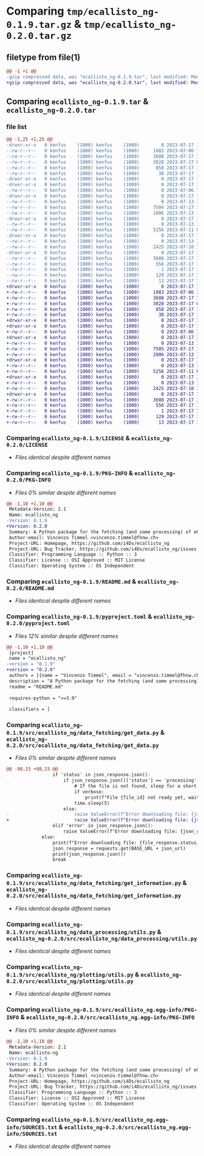 # Comparing `tmp/ecallisto_ng-0.1.9.tar.gz` & `tmp/ecallisto_ng-0.2.0.tar.gz`

## filetype from file(1)

```diff
@@ -1 +1 @@
-gzip compressed data, was "ecallisto_ng-0.1.9.tar", last modified: Mon Jul 17 12:13:16 2023, max compression
+gzip compressed data, was "ecallisto_ng-0.2.0.tar", last modified: Mon Jul 17 12:16:37 2023, max compression
```

## Comparing `ecallisto_ng-0.1.9.tar` & `ecallisto_ng-0.2.0.tar`

### file list

```diff
@@ -1,25 +1,25 @@
-drwxr-xr-x   0 kenfus    (1000) kenfus    (1000)        0 2023-07-17 12:13:16.763269 ecallisto_ng-0.1.9/
--rw-r--r--   0 kenfus    (1000) kenfus    (1000)     1083 2023-07-06 16:13:05.000000 ecallisto_ng-0.1.9/LICENSE
--rw-r--r--   0 kenfus    (1000) kenfus    (1000)     3608 2023-07-17 12:13:16.763269 ecallisto_ng-0.1.9/PKG-INFO
--rw-r--r--   0 kenfus    (1000) kenfus    (1000)     3028 2023-07-17 09:45:19.000000 ecallisto_ng-0.1.9/README.md
--rw-r--r--   0 kenfus    (1000) kenfus    (1000)      858 2023-07-17 12:13:05.000000 ecallisto_ng-0.1.9/pyproject.toml
--rw-r--r--   0 kenfus    (1000) kenfus    (1000)       38 2023-07-17 12:13:16.763269 ecallisto_ng-0.1.9/setup.cfg
-drwxr-xr-x   0 kenfus    (1000) kenfus    (1000)        0 2023-07-17 12:13:16.752435 ecallisto_ng-0.1.9/src/
-drwxr-xr-x   0 kenfus    (1000) kenfus    (1000)        0 2023-07-17 12:13:16.752435 ecallisto_ng-0.1.9/src/ecallisto_ng/
--rw-r--r--   0 kenfus    (1000) kenfus    (1000)        0 2023-07-06 17:35:07.000000 ecallisto_ng-0.1.9/src/ecallisto_ng/__init__.py
-drwxr-xr-x   0 kenfus    (1000) kenfus    (1000)        0 2023-07-17 12:13:16.752435 ecallisto_ng-0.1.9/src/ecallisto_ng/data_fetching/
--rw-r--r--   0 kenfus    (1000) kenfus    (1000)        0 2023-07-13 16:39:51.000000 ecallisto_ng-0.1.9/src/ecallisto_ng/data_fetching/__init__.py
--rw-r--r--   0 kenfus    (1000) kenfus    (1000)     7504 2023-07-17 12:12:45.000000 ecallisto_ng-0.1.9/src/ecallisto_ng/data_fetching/get_data.py
--rw-r--r--   0 kenfus    (1000) kenfus    (1000)     2006 2023-07-13 17:59:20.000000 ecallisto_ng-0.1.9/src/ecallisto_ng/data_fetching/get_information.py
-drwxr-xr-x   0 kenfus    (1000) kenfus    (1000)        0 2023-07-17 12:13:16.752435 ecallisto_ng-0.1.9/src/ecallisto_ng/data_processing/
--rw-r--r--   0 kenfus    (1000) kenfus    (1000)        0 2023-07-13 16:39:54.000000 ecallisto_ng-0.1.9/src/ecallisto_ng/data_processing/__init__.py
--rw-r--r--   0 kenfus    (1000) kenfus    (1000)     5256 2023-07-11 08:45:15.000000 ecallisto_ng-0.1.9/src/ecallisto_ng/data_processing/utils.py
-drwxr-xr-x   0 kenfus    (1000) kenfus    (1000)        0 2023-07-17 12:13:16.763269 ecallisto_ng-0.1.9/src/ecallisto_ng/plotting/
--rw-r--r--   0 kenfus    (1000) kenfus    (1000)        0 2023-07-13 16:40:01.000000 ecallisto_ng-0.1.9/src/ecallisto_ng/plotting/__init__.py
--rw-r--r--   0 kenfus    (1000) kenfus    (1000)     2425 2023-07-10 17:56:33.000000 ecallisto_ng-0.1.9/src/ecallisto_ng/plotting/utils.py
-drwxr-xr-x   0 kenfus    (1000) kenfus    (1000)        0 2023-07-17 12:13:16.752435 ecallisto_ng-0.1.9/src/ecallisto_ng.egg-info/
--rw-r--r--   0 kenfus    (1000) kenfus    (1000)     3608 2023-07-17 12:13:16.000000 ecallisto_ng-0.1.9/src/ecallisto_ng.egg-info/PKG-INFO
--rw-r--r--   0 kenfus    (1000) kenfus    (1000)      556 2023-07-17 12:13:16.000000 ecallisto_ng-0.1.9/src/ecallisto_ng.egg-info/SOURCES.txt
--rw-r--r--   0 kenfus    (1000) kenfus    (1000)        1 2023-07-17 12:13:16.000000 ecallisto_ng-0.1.9/src/ecallisto_ng.egg-info/dependency_links.txt
--rw-r--r--   0 kenfus    (1000) kenfus    (1000)      129 2023-07-17 12:13:16.000000 ecallisto_ng-0.1.9/src/ecallisto_ng.egg-info/requires.txt
--rw-r--r--   0 kenfus    (1000) kenfus    (1000)       13 2023-07-17 12:13:16.000000 ecallisto_ng-0.1.9/src/ecallisto_ng.egg-info/top_level.txt
+drwxr-xr-x   0 kenfus    (1000) kenfus    (1000)        0 2023-07-17 12:16:37.515696 ecallisto_ng-0.2.0/
+-rw-r--r--   0 kenfus    (1000) kenfus    (1000)     1083 2023-07-06 16:13:05.000000 ecallisto_ng-0.2.0/LICENSE
+-rw-r--r--   0 kenfus    (1000) kenfus    (1000)     3608 2023-07-17 12:16:37.515696 ecallisto_ng-0.2.0/PKG-INFO
+-rw-r--r--   0 kenfus    (1000) kenfus    (1000)     3028 2023-07-17 09:45:19.000000 ecallisto_ng-0.2.0/README.md
+-rw-r--r--   0 kenfus    (1000) kenfus    (1000)      858 2023-07-17 12:16:23.000000 ecallisto_ng-0.2.0/pyproject.toml
+-rw-r--r--   0 kenfus    (1000) kenfus    (1000)       38 2023-07-17 12:16:37.515696 ecallisto_ng-0.2.0/setup.cfg
+drwxr-xr-x   0 kenfus    (1000) kenfus    (1000)        0 2023-07-17 12:16:37.515696 ecallisto_ng-0.2.0/src/
+drwxr-xr-x   0 kenfus    (1000) kenfus    (1000)        0 2023-07-17 12:16:37.515696 ecallisto_ng-0.2.0/src/ecallisto_ng/
+-rw-r--r--   0 kenfus    (1000) kenfus    (1000)        0 2023-07-06 17:35:07.000000 ecallisto_ng-0.2.0/src/ecallisto_ng/__init__.py
+drwxr-xr-x   0 kenfus    (1000) kenfus    (1000)        0 2023-07-17 12:16:37.515696 ecallisto_ng-0.2.0/src/ecallisto_ng/data_fetching/
+-rw-r--r--   0 kenfus    (1000) kenfus    (1000)        0 2023-07-13 16:39:51.000000 ecallisto_ng-0.2.0/src/ecallisto_ng/data_fetching/__init__.py
+-rw-r--r--   0 kenfus    (1000) kenfus    (1000)     7505 2023-07-17 12:16:13.000000 ecallisto_ng-0.2.0/src/ecallisto_ng/data_fetching/get_data.py
+-rw-r--r--   0 kenfus    (1000) kenfus    (1000)     2006 2023-07-13 17:59:20.000000 ecallisto_ng-0.2.0/src/ecallisto_ng/data_fetching/get_information.py
+drwxr-xr-x   0 kenfus    (1000) kenfus    (1000)        0 2023-07-17 12:16:37.515696 ecallisto_ng-0.2.0/src/ecallisto_ng/data_processing/
+-rw-r--r--   0 kenfus    (1000) kenfus    (1000)        0 2023-07-13 16:39:54.000000 ecallisto_ng-0.2.0/src/ecallisto_ng/data_processing/__init__.py
+-rw-r--r--   0 kenfus    (1000) kenfus    (1000)     5256 2023-07-11 08:45:15.000000 ecallisto_ng-0.2.0/src/ecallisto_ng/data_processing/utils.py
+drwxr-xr-x   0 kenfus    (1000) kenfus    (1000)        0 2023-07-17 12:16:37.515696 ecallisto_ng-0.2.0/src/ecallisto_ng/plotting/
+-rw-r--r--   0 kenfus    (1000) kenfus    (1000)        0 2023-07-13 16:40:01.000000 ecallisto_ng-0.2.0/src/ecallisto_ng/plotting/__init__.py
+-rw-r--r--   0 kenfus    (1000) kenfus    (1000)     2425 2023-07-10 17:56:33.000000 ecallisto_ng-0.2.0/src/ecallisto_ng/plotting/utils.py
+drwxr-xr-x   0 kenfus    (1000) kenfus    (1000)        0 2023-07-17 12:16:37.515696 ecallisto_ng-0.2.0/src/ecallisto_ng.egg-info/
+-rw-r--r--   0 kenfus    (1000) kenfus    (1000)     3608 2023-07-17 12:16:37.000000 ecallisto_ng-0.2.0/src/ecallisto_ng.egg-info/PKG-INFO
+-rw-r--r--   0 kenfus    (1000) kenfus    (1000)      556 2023-07-17 12:16:37.000000 ecallisto_ng-0.2.0/src/ecallisto_ng.egg-info/SOURCES.txt
+-rw-r--r--   0 kenfus    (1000) kenfus    (1000)        1 2023-07-17 12:16:37.000000 ecallisto_ng-0.2.0/src/ecallisto_ng.egg-info/dependency_links.txt
+-rw-r--r--   0 kenfus    (1000) kenfus    (1000)      129 2023-07-17 12:16:37.000000 ecallisto_ng-0.2.0/src/ecallisto_ng.egg-info/requires.txt
+-rw-r--r--   0 kenfus    (1000) kenfus    (1000)       13 2023-07-17 12:16:37.000000 ecallisto_ng-0.2.0/src/ecallisto_ng.egg-info/top_level.txt
```

### Comparing `ecallisto_ng-0.1.9/LICENSE` & `ecallisto_ng-0.2.0/LICENSE`

 * *Files identical despite different names*

### Comparing `ecallisto_ng-0.1.9/PKG-INFO` & `ecallisto_ng-0.2.0/PKG-INFO`

 * *Files 0% similar despite different names*

```diff
@@ -1,10 +1,10 @@
 Metadata-Version: 2.1
 Name: ecallisto_ng
-Version: 0.1.9
+Version: 0.2.0
 Summary: A Python package for the fetching (and some processing) of eCallisto data via the eCallisto API.
 Author-email: Vincenzo Timmel <vincenzo.timmel@fhnw.ch>
 Project-URL: Homepage, https://github.com/i4Ds/ecallisto_ng
 Project-URL: Bug Tracker, https://github.com/i4Ds/ecallisto_ng/issues
 Classifier: Programming Language :: Python :: 3
 Classifier: License :: OSI Approved :: MIT License
 Classifier: Operating System :: OS Independent
```

### Comparing `ecallisto_ng-0.1.9/README.md` & `ecallisto_ng-0.2.0/README.md`

 * *Files identical despite different names*

### Comparing `ecallisto_ng-0.1.9/pyproject.toml` & `ecallisto_ng-0.2.0/pyproject.toml`

 * *Files 12% similar despite different names*

```diff
@@ -1,10 +1,10 @@
 [project]
 name = "ecallisto_ng"
-version = "0.1.9"
+version = "0.2.0"
 authors = [{name = "Vincenzo Timmel", email = "vincenzo.timmel@fhnw.ch"}]
 description = "A Python package for the fetching (and some processing) of eCallisto data via the eCallisto API."
 readme = "README.md"
 
 requires-python = ">=3.9"
 
 classifiers = [
```

### Comparing `ecallisto_ng-0.1.9/src/ecallisto_ng/data_fetching/get_data.py` & `ecallisto_ng-0.2.0/src/ecallisto_ng/data_fetching/get_data.py`

 * *Files 0% similar despite different names*

```diff
@@ -98,15 +98,15 @@
                 if 'status' in json_response.json():
                     if json_response.json()['status'] == 'processing':
                         # If the file is not found, sleep for a short period and try again
                         if verbose:
                             print(f"File {file_id} not ready yet, waiting...")
                         time.sleep(5)
                     else:
-                        raise ValueError(f"Error downloading file: {json_response.json()['error']}")
+                        raise ValueError(f"Error downloading file: {json_response.json()['status']}")
                 elif 'error' in json_response.json():
                     raise ValueError(f"Error downloading file: {json_response.json()['error']}")
             else:
                 print(f"Error downloading file: {file_response.status_code}")
                 json_response = requests.get(BASE_URL + json_url)
                 print(json_response.json())
                 break
```

### Comparing `ecallisto_ng-0.1.9/src/ecallisto_ng/data_fetching/get_information.py` & `ecallisto_ng-0.2.0/src/ecallisto_ng/data_fetching/get_information.py`

 * *Files identical despite different names*

### Comparing `ecallisto_ng-0.1.9/src/ecallisto_ng/data_processing/utils.py` & `ecallisto_ng-0.2.0/src/ecallisto_ng/data_processing/utils.py`

 * *Files identical despite different names*

### Comparing `ecallisto_ng-0.1.9/src/ecallisto_ng/plotting/utils.py` & `ecallisto_ng-0.2.0/src/ecallisto_ng/plotting/utils.py`

 * *Files identical despite different names*

### Comparing `ecallisto_ng-0.1.9/src/ecallisto_ng.egg-info/PKG-INFO` & `ecallisto_ng-0.2.0/src/ecallisto_ng.egg-info/PKG-INFO`

 * *Files 0% similar despite different names*

```diff
@@ -1,10 +1,10 @@
 Metadata-Version: 2.1
 Name: ecallisto-ng
-Version: 0.1.9
+Version: 0.2.0
 Summary: A Python package for the fetching (and some processing) of eCallisto data via the eCallisto API.
 Author-email: Vincenzo Timmel <vincenzo.timmel@fhnw.ch>
 Project-URL: Homepage, https://github.com/i4Ds/ecallisto_ng
 Project-URL: Bug Tracker, https://github.com/i4Ds/ecallisto_ng/issues
 Classifier: Programming Language :: Python :: 3
 Classifier: License :: OSI Approved :: MIT License
 Classifier: Operating System :: OS Independent
```

### Comparing `ecallisto_ng-0.1.9/src/ecallisto_ng.egg-info/SOURCES.txt` & `ecallisto_ng-0.2.0/src/ecallisto_ng.egg-info/SOURCES.txt`

 * *Files identical despite different names*

